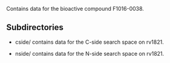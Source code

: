 Contains data for the bioactive compound F1016-0038.

## Subdirectories

- cside/ contains data for the C-side search space on rv1821.

- nside/ contains data for the N-side search space on rv1821.

